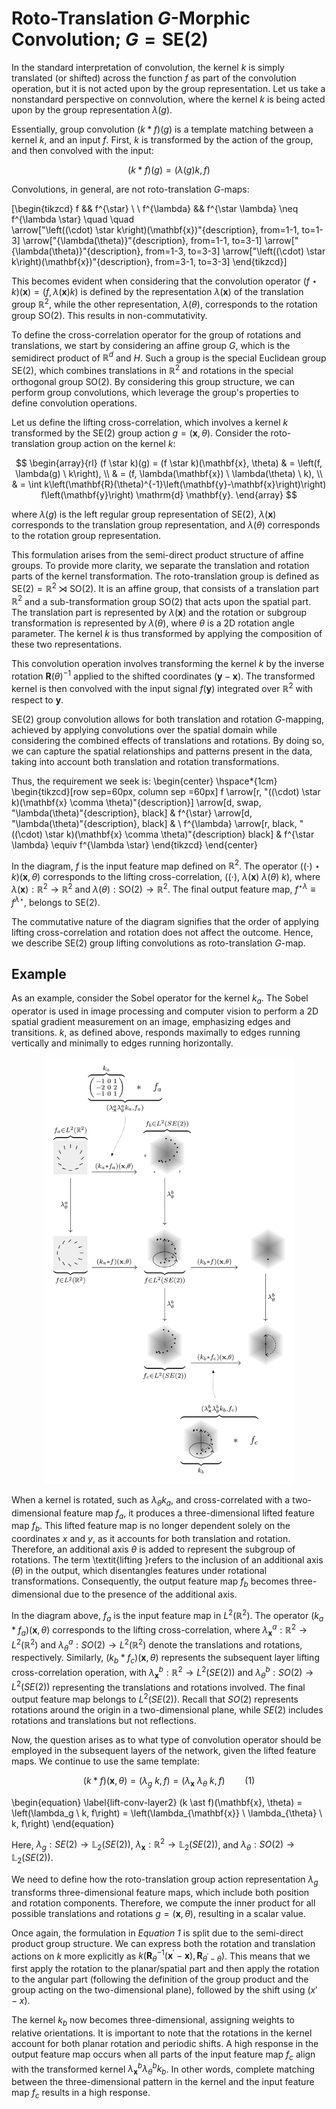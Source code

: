 
# Roto-Translation $G$-Morphic Convolution; $G = \text{SE}(2)$

In the standard interpretation of convolution, the kernel $k$ is simply translated (or shifted) across the function $f$ as part of the convolution operation, but it is not acted upon by the group representation. 
Let us take a nonstandard perspective on connvolution, where the kernel $k$ is being acted upon by the group representation $\lambda(g)$.

Essentially, group convolution $(k \ast f)(g)$ is a template matching between a kernel $k$, and an input $f$. First, $k$ is transformed by the action of the group, and then convolved with the input: 

$$
(k \ast f)(g) = \left(\lambda(g) k, f\right)
$$

Convolutions, in general, are not roto-translation $G$-maps:

\[\begin{tikzcd}
	f && f^{\star} \\
	\\
	f^{\lambda} && f^{\star \lambda} \neq f^{\lambda \star} \quad \quad \
	\arrow["\left((\cdot) \star k\right)(\mathbf{x})"{description}, from=1-1, to=1-3]
	\arrow["{\lambda(\theta)}"{description}, from=1-1, to=3-1]
	\arrow["{\lambda(\theta)}"{description}, from=1-3, to=3-3]
	\arrow["\left((\cdot) \star k\right)(\mathbf{x})"{description}, from=3-1, to=3-3]
\end{tikzcd}\]

This becomes evident when considering that the convolution operator ${\left(f \star k\right)(\mathbf{x}) = (f, \lambda(\mathbf{x}) k)}$ is defined by the representation $\lambda(\mathbf{x})$ of the translation group $\mathbb{R}^2$, while the other representation, $\lambda(\theta)$, corresponds to the rotation group $\mathrm{SO}(2)$. This results in non-commutativity. 

To define the cross-correlation operator for the group of rotations and translations, we start by considering an affine group $G$, which is the semidirect product of $\mathbb{R}^d$ and $H$. Such a group is the special Euclidean group $\mathrm{SE}(2)$, which combines translations in $\mathbb{R}^2$ and rotations in the special orthogonal group $\mathrm{SO}(2)$. By considering this group structure, we can perform group convolutions, which leverage the group's properties to define convolution operations.

Let us define the lifting cross-correlation, which involves a kernel $k$ transformed by the $\mathrm{SE}(2)$ group action $g=(\mathbf{x},\theta)$.
Consider the roto-translation group action on the kernel $k$:

$$
\begin{array}{rl}
(f \star k)(g) = (f \star k)(\mathbf{x}, \theta) & = \left(f, \lambda(g) \ k\right), \\
& = (f, \lambda(\mathbf{x}) \ \lambda(\theta) \ k), \\
& = \int k\left(\mathbf{R}(\theta)^{-1}\left(\mathbf{y}-\mathbf{x}\right)\right) f\left(\mathbf{y}\right) \mathrm{d} \mathbf{y}.
\end{array}
$$

where $\lambda(g)$ is the left regular group representation of $\mathrm{SE}(2)$, $\lambda(\mathbf{x})$ corresponds to the translation group representation, and $\lambda(\theta)$ corresponds to the rotation group representation. 

This formulation arises from the semi-direct product structure of affine groups. To provide more clarity, we separate the translation and rotation parts of the kernel transformation. The roto-translation group is defined as ${\mathrm{SE}(2)=\mathbb{R}^2 \rtimes \mathrm{SO}(2)}$. It is an affine group, that consists of a translation part $\mathbb{R}^2$ and a sub-transformation group $\mathrm{SO}(2)$ that acts upon the spatial part.
The translation part is represented by $\lambda({\mathbf{x})}$ and the rotation or subgroup transformation is represented by $\lambda(\theta)$, where $\theta$ is a 2D rotation angle parameter. The kernel $k$ is thus transformed by applying the composition of these two representations.

This convolution operation involves transforming the kernel $k$ by the inverse rotation $\mathbf{R}(\theta)^{-1}$ applied to the shifted coordinates $(\mathbf{y}-\mathbf{x})$. The transformed kernel is then convolved with the input signal $f(\mathbf{y})$ integrated over $\mathbb{R}^2$ with respect to $\mathbf{y}$. 

$\mathrm{SE}(2)$ group convolution allows for both translation and rotation $G$-mapping, achieved by applying convolutions over the spatial domain while considering the combined effects of translations and rotations. By doing so, we can capture the spatial relationships and patterns present in the data, taking into account both translation and rotation transformations.

Thus, the requirement we seek is:
\begin{center}
\hspace*{1cm} 
\begin{tikzcd}[row sep=60px, column sep =60px]
f 
\arrow[r, "((\cdot) \star k)(\mathbf{x} \comma \theta)"{description}]
\arrow[d, swap, "\lambda(\theta)"{description}, black]
 & f^{\star} 
\arrow[d, "\lambda(\theta)"{description}, black] 
 & \\
f^{\lambda} 
\arrow[r, black, "((\cdot) \star k)(\mathbf{x} \comma \theta)"{description} black]
 & f^{\star \lambda} \equiv f^{\lambda \star}
\end{tikzcd}
\end{center}

In the diagram, $f$ is the input feature map defined on $\mathbb{R}^2$. 
The operator $((\cdot) \star k)(\mathbf{x} , \theta)$ corresponds to the lifting cross-correlation, $((\cdot), \ \lambda(\mathbf{x}) \ \lambda(\theta) \ k)$, where $\lambda(\mathbf{x}): \mathbb{R}^2 \rightarrow \mathbb{R}^2$ and $\lambda(\theta): \mathrm{SO}(2) \rightarrow \mathbb{R}^2$. The final output feature map, $f^{\star \lambda} \equiv f^{\lambda \star}$, belongs to $\mathrm{SE}(2)$. 

The commutative nature of the diagram signifies that the order of applying lifting cross-correlation and rotation does not affect the outcome. Hence, we describe $\mathrm{SE}(2)$ group lifting convolutions as roto-translation $G$-map.

## Example

As an example, consider the Sobel operator for the kernel $k_a$. The Sobel operator is used in image processing and computer vision to perform a 2D spatial gradient measurement on an image, emphasizing edges and transitions. $k$, as defined above, responds maximally to edges running vertically and minimally to edges running horizontally.

<div align="center"> 
  <img src="https://github.com/admir-selimovic/g-morphic-conv/blob/main/img/g-morph-conv-diag.png" width="400">
</div>

When a kernel is rotated, such as $\lambda_{\theta} k_a$, and cross-correlated with a two-dimensional feature map $f_a$, it produces a three-dimensional lifted feature map $f_b$. This lifted feature map is no longer dependent solely on the coordinates $x$ and $y$, as it accounts for both translation and rotation. Therefore, an additional axis $\theta$ is added to represent the subgroup of rotations. The term \textit{lifting }refers to the inclusion of an additional axis ($\theta$) in the output, which disentangles features under rotational transformations. Consequently, the output feature map $f_b$ becomes three-dimensional due to the presence of the additional axis.

In the diagram above, $f_a$ is the input feature map in $L^2(\mathbb{R}^2)$. The operator $(k_a \ast f_a)(\mathbf{x}, \theta)$ corresponds to the lifting cross-correlation, where ${\lambda^a_\mathbf{x}: \mathbb{R}^2 \rightarrow L^2\left(\mathbb{R}^2\right)}$ and ${\lambda^a_\theta: SO(2) \rightarrow L^2\left(\mathbb{R}^2\right)}$ denote the translations and rotations, respectively. Similarly, $(k_b \ast f_c)(\mathbf{x}, \theta)$ represents the subsequent layer lifting cross-correlation operation, with ${\lambda^b_\mathbf{x}: \mathbb{R}^2 \rightarrow L^2\left(SE(2)\right)}$ and ${\lambda^b_\theta: SO(2) \rightarrow L^2\left(SE(2)\right)}$ representing the translations and rotations involved. The final output feature map belongs to $L^2(SE(2))$. Recall that $SO(2)$ represents rotations around the origin in a two-dimensional plane, while $SE(2)$ includes rotations and translations but not reflections.


Now, the question arises as to what type of convolution operator should be employed in the subsequent layers of the network, given the lifted feature maps. We continue to use the same template:

$$
(k \ast f)(\mathbf{x}, \theta) = \left(\lambda_g \ k, f\right) = \left(\lambda_{\mathbf{x}} \ \lambda_{\theta} \ k, f\right) \qquad \text{(1)}
$$

\begin{equation} \label{lift-conv-layer2}
(k \ast f)(\mathbf{x}, \theta) = \left(\lambda_g \ k, f\right) = \left(\lambda_{\mathbf{x}} \ \lambda_{\theta} \ k, f\right)
\end{equation}

Here, ${\lambda_g: S E(2) \rightarrow \mathbb{L}_2(S E(2))}$, $\lambda_{\mathbf{x}}: {\mathbb{R}^2 \rightarrow \mathbb{L}_2(S E(2))}$, and $\lambda_\theta: {SO(2) \rightarrow \mathbb{L}_2(S E(2))}$.

We need to define how the roto-translation group action representation $\lambda_g$ transforms three-dimensional feature maps, which include both position and rotation components. Therefore, we compute the inner product for all possible translations and rotations $g=(\mathbf{x},\theta)$, resulting in a scalar value.

Once again, the formulation in *Equation 1* is split due to the semi-direct product group structure. We can express both the rotation and translation actions on $k$ more explicitly as $k(\mathbf{R}_\theta^{-1}(\mathbf{x}^{\prime}-\mathbf{x}), \mathbf{R}_{\theta^{\prime}-\theta})$. This means that we first apply the rotation to the planar/spatial part and then apply the rotation to the angular part (following the definition of the group product and the group acting on the two-dimensional plane), followed by the shift using $(x'-x)$.

The kernel $k_b$ now becomes three-dimensional, assigning weights to relative orientations. It is important to note that the rotations in the kernel account for both planar rotation and periodic shifts. A high response in the output feature map occurs when all parts of the input feature map $f_c$ align with the transformed kernel $\lambda^b_\mathbf{x} \lambda^b_\theta k_b$. In other words, complete matching between the three-dimensional pattern in the kernel and the input feature map $f_c$ results in a high response.
